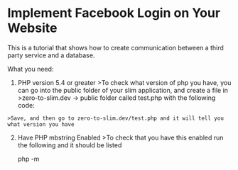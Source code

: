 # Implement Facebook Login on Your Website
This is a tutorial that shows how to create communication between a third party service and a database.

What you need:

  1. PHP version 5.4 or greater
    >To check what version of php you have, you can go into the public folder of your slim application, and create a file in
    >zero-to-slim.dev -> public folder called test.php with the following code:

      <?php
        echo phpversion();
      ?>
      
    >Save, and then go to zero-to-slim.dev/test.php and it will tell you what version you have
    
  2. Have PHP mbstring Enabled
    >To check that you have this enabled run the following and it should be listed
  
      php -m
      
